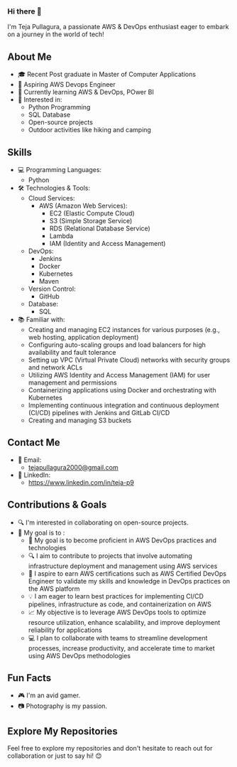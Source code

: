 ### Hi there 👋

I'm Teja Pullagura, a passionate AWS & DevOps enthusiast eager to embark on a journey in the world of tech!

## About Me

- 🎓 Recent Post graduate in Master of Computer Applications
- 💼 Aspiring AWS Devops Engineer
- 🌱 Currently learning AWS & DevOps, POwer BI
- 👀 Interested in:
  - Python Programming
  - SQL Database
  - Open-source projects
  - Outdoor activities like hiking and camping
## Skills

- 💻 Programming Languages:
    - Python
- 🛠️ Technologies & Tools:
   - Cloud Services:
      - AWS (Amazon Web Services):
         - EC2 (Elastic Compute Cloud)
         - S3 (Simple Storage Service)
         - RDS (Relational Database Service)
         - Lambda
         - IAM (Identity and Access Management)
    - DevOps:
         - Jenkins
         - Docker
         - Kubernetes
         - Maven
     - Version Control:
         - GitHub
     - Database:
         - SQL
- 📚 Familiar with:
     - Creating and managing EC2 instances for various purposes (e.g., web hosting, application deployment)
     - Configuring auto-scaling groups and load balancers for high availability and fault tolerance
     - Setting up VPC (Virtual Private Cloud) networks with security groups and network ACLs
     - Utilizing AWS Identity and Access Management (IAM) for user management and permissions
     - Containerizing applications using Docker and orchestrating with Kubernetes
     - Implementing continuous integration and continuous deployment (CI/CD) pipelines with Jenkins and GitLab CI/CD
     - Creating and managing S3 buckets
## Contact Me

- 📧 Email:
     - tejapullagura2000@gmail.com
- 💼 LinkedIn:
     - https://www.linkedin.com/in/teja-p9
## Contributions & Goals

- 🔍 I'm interested in collaborating on open-source projects.
- 🚀 My goal is to :
     - 🚀 My goal is to become proficient in AWS DevOps practices and technologies
     - 🔍 I aim to contribute to projects that involve automating infrastructure deployment and management using AWS services
     - 🌟 I aspire to earn AWS certifications such as AWS Certified DevOps Engineer to validate my skills and knowledge in DevOps practices on the AWS platform
     - 💡 I am eager to learn best practices for implementing CI/CD pipelines, infrastructure as code, and containerization on AWS
     - 📈 My objective is to leverage AWS DevOps tools to optimize resource utilization, enhance scalability, and improve deployment reliability for applications
     - 💻 I plan to collaborate with teams to streamline development processes, increase productivity, and accelerate time to market using AWS DevOps methodologies
      
## Fun Facts

- 🎮 I'm an avid gamer.
- 📷 Photography is my passion.

## Explore My Repositories

Feel free to explore my repositories and don't hesitate to reach out for collaboration or just to say hi! 😊







